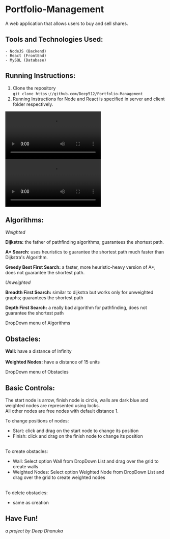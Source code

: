 # Portfolio-Management
A web application that allows users to buy and sell shares.<br />

## Tools and Technologies Used:
```
- NodeJS (Backend)
- React (FrontEnd)
- MySQL (Database)
```

## Running Instructions:
1. Clone the repository<br />
`git clone https://github.com/Deep512/Portfolio-Management`<br />
2. Running Instructions for Node and React is specified in server and client folder respectively.<br />


![Infinite Scroll with Pagination](/infiniteScroll.mov)<br />
![Search bar](/search.mov)<br />


## Algorithms:
*Weighted*<br />

**Dijkstra:** the father of pathfinding algorithms; guarantees the shortest path.<br />

**A\* Search:** uses heuristics to guarantee the shortest path much faster than Dijkstra's Algorithm.<br />

**Greedy Best First Search:** a faster, more heuristic-heavy version of A*; does not guarantee the shortest path.<br />

*Unweighted*<br />

**Breadth First Search:** similar to dijkstra but works only for unweighted graphs; guarantees the shortest path<br />

**Depth First Search:** a really bad algorithm for pathfinding, does not guarantee the shortest path<br />

DropDown menu of Algorithms<br />
<!-- ![Algorithms](/public/algo.png) -->

## Obstacles:
**Wall:** have a distance of Infinity<br /><br />
**Weighted Nodes:** have a distance of 15 units<br />

DropDown menu of Obstacles<br />
<!-- ![Obstacles](/public/obstacles.png) -->

## Basic Controls:
The start node is arrow, finish node is circle, walls are dark blue and weighted nodes are represented using locks.<br />
All other nodes are free nodes with default distance 1.<br />

To change positions of nodes:<br />
  - Start: click and drag on the start node to change its position<br />
  - Finish: click and drag on the finish node to change its position<br /><br />

To create obstacles:<br />
 - Wall: Select option Wall from DropDown List and drag over the grid to create walls<br />
 - Weighted Nodes: Select option Weighted Node from DropDown List and drag over the grid to create weighted nodes<br /><br />

To delete obstacles:<br />
  - same as creation<br />

## Have Fun!
*a project by Deep Dhanuka*
